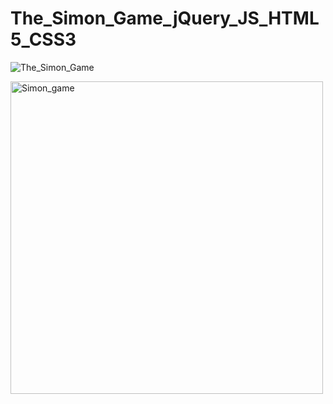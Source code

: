 # The_Simon_Game_jQuery_JS_HTML5_CSS3

![The_Simon_Game](https://user-images.githubusercontent.com/73109141/224483366-43475e67-d325-444d-a63f-7498d7c0d534.png)

<img width="500" src="https://user-images.githubusercontent.com/73109141/224483366-43475e67-d325-444d-a63f-7498d7c0d534.png" alt="Simon_game">
